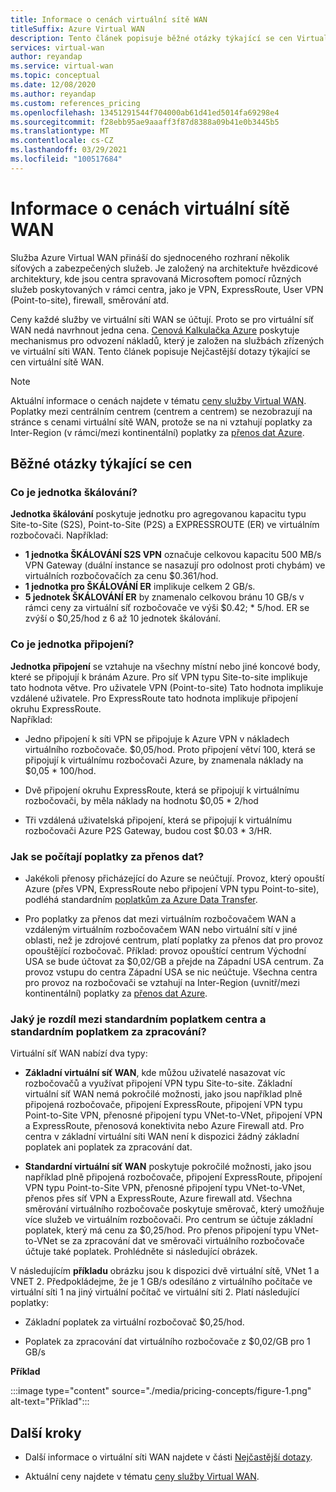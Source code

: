 ```yaml
---
title: Informace o cenách virtuální sítě WAN
titleSuffix: Azure Virtual WAN
description: Tento článek popisuje běžné otázky týkající se cen Virtual WAN.
services: virtual-wan
author: reyandap
ms.service: virtual-wan
ms.topic: conceptual
ms.date: 12/08/2020
ms.author: reyandap
ms.custom: references_pricing
ms.openlocfilehash: 13451291544f704000ab61d41ed5014fa69298e4
ms.sourcegitcommit: f28ebb95ae9aaaff3f87d8388a09b41e0b3445b5
ms.translationtype: MT
ms.contentlocale: cs-CZ
ms.lasthandoff: 03/29/2021
ms.locfileid: "100517684"
---
```

# <a name="about-virtual-wan-pricing"></a>Informace o cenách virtuální sítě WAN

Služba Azure Virtual WAN přináší do sjednoceného rozhraní několik síťových a zabezpečených služeb. Je založený na architektuře hvězdicové architektury, kde jsou centra spravovaná Microsoftem pomocí různých služeb poskytovaných v rámci centra, jako je VPN, ExpressRoute, User VPN (Point-to-site), firewall, směrování atd.

Ceny každé služby ve virtuální síti WAN se účtují. Proto se pro virtuální síť WAN nedá navrhnout jedna cena. [Cenová Kalkulačka Azure](https://azure.microsoft.com/pricing/calculator/) poskytuje mechanismus pro odvození nákladů, který je založen na službách zřízených ve virtuální síti WAN. Tento článek popisuje Nejčastější dotazy týkající se cen virtuální sítě WAN.

>[!NOTE]
>Aktuální informace o cenách najdete v tématu [ceny služby Virtual WAN](https://azure.microsoft.com/pricing/details/virtual-wan/). Poplatky mezi centrálním centrem (centrem a centrem) se nezobrazují na stránce s cenami virtuální sítě WAN, protože se na ni vztahují poplatky za Inter-Region (v rámci/mezi kontinentální) poplatky za [přenos dat Azure](https://azure.microsoft.com/pricing/details/bandwidth/).

## <a name="common-pricing-questions"></a><a name="questions"></a>Běžné otázky týkající se cen

### <a name="what-is-a-scale-unit"></a><a name="scale-unit"></a>Co je jednotka škálování?

**Jednotka škálování** poskytuje jednotku pro agregovanou kapacitu typu Site-to-Site (S2S), Point-to-Site (P2S) a EXPRESSROUTE (ER) ve virtuálním rozbočovači. Například:

* **1 jednotka ŠKÁLOVÁNÍ S2S VPN** označuje celkovou kapacitu 500 MB/s VPN Gateway (duální instance se nasazují pro odolnost proti chybám) ve virtuálních rozbočovačích za cenu $0.361/hod.
* **1 jednotka pro ŠKÁLOVÁNÍ ER** implikuje celkem 2 GB/s.
* **5 jednotek ŠKÁLOVÁNÍ ER** by znamenalo celkovou bránu 10 GB/s v rámci ceny za virtuální síť rozbočovače ve výši $0.42; * 5/hod. ER se zvýší o $0,25/hod z 6 až 10 jednotek škálování.

### <a name="what-is-a-connection-unit"></a><a name="connection-unit"></a>Co je jednotka připojení?

**Jednotka připojení** se vztahuje na všechny místní nebo jiné koncové body, které se připojují k bránám Azure. Pro síť VPN typu Site-to-site implikuje tato hodnota větve. Pro uživatele VPN (Point-to-site) Tato hodnota implikuje vzdálené uživatele. Pro ExpressRoute tato hodnota implikuje připojení okruhu ExpressRoute.<br>Například:

* Jedno připojení k síti VPN se připojuje k Azure VPN v nákladech virtuálního rozbočovače. $0,05/hod. Proto připojení větví 100, která se připojují k virtuálnímu rozbočovači Azure, by znamenala náklady na $0,05 * 100/hod.

* Dvě připojení okruhu ExpressRoute, která se připojují k virtuálnímu rozbočovači, by měla náklady na hodnotu $0,05 * 2/hod

* Tři vzdálená uživatelská připojení, která se připojují k virtuálnímu rozbočovači Azure P2S Gateway, budou cost $0.03 * 3/HR.

### <a name="how-are-data-transfer-charges-calculated"></a><a name="data-transfer"></a>Jak se počítají poplatky za přenos dat?

* Jakékoli přenosy přicházející do Azure se neúčtují. Provoz, který opouští Azure (přes VPN, ExpressRoute nebo připojení VPN typu Point-to-site), podléhá standardním [poplatkům za Azure Data Transfer](https://azure.microsoft.com/pricing/details/bandwidth/).

* Pro poplatky za přenos dat mezi virtuálním rozbočovačem WAN a vzdáleným virtuálním rozbočovačem WAN nebo virtuální sítí v jiné oblasti, než je zdrojové centrum, platí poplatky za přenos dat pro provoz opouštějící rozbočovač. Příklad: provoz opouštící centrum Východní USA se bude účtovat za $0,02/GB a přejde na Západní USA centrum. Za provoz vstupu do centra Západní USA se nic neúčtuje. Všechna centra pro provoz na rozbočovači se vztahují na Inter-Region (uvnitř/mezi kontinentální) poplatky za [přenos dat Azure](https://azure.microsoft.com/pricing/details/bandwidth/). 

### <a name="what-is-the-difference-between-a-standard-hub-fee-and-a-standard-hub-processing-fee"></a><a name="fee"></a>Jaký je rozdíl mezi standardním poplatkem centra a standardním poplatkem za zpracování?

Virtuální síť WAN nabízí dva typy:

* **Základní virtuální síť WAN**, kde můžou uživatelé nasazovat víc rozbočovačů a využívat připojení VPN typu Site-to-site. Základní virtuální síť WAN nemá pokročilé možnosti, jako jsou například plně připojená rozbočovače, připojení ExpressRoute, připojení VPN typu Point-to-Site VPN, přenosné připojení typu VNet-to-VNet, připojení VPN a ExpressRoute, přenosová konektivita nebo Azure Firewall atd. Pro centra v základní virtuální síti WAN není k dispozici žádný základní poplatek ani poplatek za zpracování dat.

* **Standardní virtuální síť WAN** poskytuje pokročilé možnosti, jako jsou například plně připojená rozbočovače, připojení ExpressRoute, připojení VPN typu Point-to-Site VPN, přenosné připojení typu VNet-to-VNet, přenos přes síť VPN a ExpressRoute, Azure firewall atd. Všechna směrování virtuálního rozbočovače poskytuje směrovač, který umožňuje více služeb ve virtuálním rozbočovači. Pro centrum se účtuje základní poplatek, který má cenu za $0,25/hod. Pro přenos připojení typu VNet-to-VNet se za zpracování dat ve směrovači virtuálního rozbočovače účtuje také poplatek. Prohlédněte si následující obrázek.

 V následujícím **příkladu** obrázku jsou k dispozici dvě virtuální sítě, VNet 1 a VNET 2. Předpokládejme, že je 1 GB/s odesíláno z virtuálního počítače ve virtuální síti 1 na jiný virtuální počítač ve virtuální síti 2. Platí následující poplatky:

* Základní poplatek za virtuální rozbočovač $0,25/hod.

* Poplatek za zpracování dat virtuálního rozbočovače z $0,02/GB pro 1 GB/s

**Příklad**

   :::image type="content" source="./media/pricing-concepts/figure-1.png" alt-text="Příklad":::

## <a name="next-steps"></a>Další kroky

* Další informace o virtuální síti WAN najdete v části [Nejčastější dotazy](virtual-wan-faq.md).

* Aktuální ceny najdete v tématu [ceny služby Virtual WAN](https://azure.microsoft.com/pricing/details/virtual-wan/).
